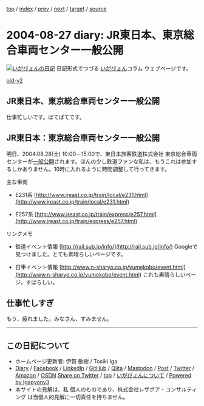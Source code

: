 [top](../index.html) 
 / [index](index.html) 
 / [prev](ig040824.html) 
 / [next](ig040831.html) 
 / [target](https://www.igapyon.jp/igapyon/diary/2004/ig040827.html) 
 / [source](https://github.com/igapyon/diary/blob/master/2004/ig040827.src.md) 

2004-08-27 diary: JR東日本、東京総合車両センター一般公開
=====================================================================================================
[![いがぴょんの日記](https://www.igapyon.jp/igapyon/diary/images/iga202308_128.jpg "いがぴょん")](https://www.igapyon.jp/igapyon/diary/memo/memoigapyon.html) 日記形式でつづる [いがぴょん](https://www.igapyon.jp/igapyon/diary/memo/memoigapyon.html)コラム ウェブページです。

[old-v2](ig040827-orig.html)

## JR東日本、東京総合車両センター一般公開

仕事忙しいです。ばてばてです。


## JR東日本：東京総合車両センター一般公開

明日、2004.08.28(土) 10:00－15:00で、東日本旅客鉄道株式会社 東京総合車両センターが[一般公開](http://www.jreast.co.jp/tabidoki/news/)されます。ほんの少し鉄道ファンな私は、もうこれは参加するしかありません。10時に入れるように時間調整して行ってきます。

主な車両

* E231系
  [http://www.jreast.co.jp/train/local/e231.html](http://www.jreast.co.jp/train/local/e231.html)
  
* E257系
  [http://www.jreast.co.jp/train/express/e257.html](http://www.jreast.co.jp/train/express/e257.html)

リンクメモ

* 鉄道イベント情報
  [http://rail.sub.jp/info/](http://rail.sub.jp/info/)
  Googleで見つけました。とても素晴らしいページです。
  
* 日車イベント情報
  [http://www.n-sharyo.co.jp/yumekobo/event.html](http://www.n-sharyo.co.jp/yumekobo/event.html)
  これも素晴らしいページ。すばらしい。

## 仕事忙しすぎ

もう、疲れました。みなさん、すみません。


----------------------------------------------------------------------------------------------------

## この日記について

* ホームページ更新者: 伊賀 敏樹 / Tosiki Iga
* [Diary](https://www.igapyon.jp/igapyon/diary/) / [Facebook](https://www.facebook.com/igapyon) / [LinkedIn](https://www.linkedin.com/in/toshikiiga) / [GitHub](https://github.com/igapyon) / [Qiita](https://qiita.com/igapyon) / [Mastodon](https://social.vivaldi.net/@igapyon) / [Post](https://post.news/igapyon) / [Twitter](https://twitter.com/ToshikiIga) / [Amazon](https://www.amazon.co.jp/%E4%BC%8A%E8%B3%80-%E6%95%8F%E6%A8%B9/e/B004LTQWCQ) / [OSDN](https://ja.osdn.net/users/iga/)
[Share on Twitter](https://twitter.com/intent/tweet?hashtags=igapyon%2Cdiary%2C%E3%81%84%E3%81%8C%E3%81%B4%E3%82%87%E3%82%93&text=JR%E6%9D%B1%E6%97%A5%E6%9C%AC%E3%80%81%E6%9D%B1%E4%BA%AC%E7%B7%8F%E5%90%88%E8%BB%8A%E4%B8%A1%E3%82%BB%E3%83%B3%E3%82%BF%E3%83%BC%E4%B8%80%E8%88%AC%E5%85%AC%E9%96%8B&url=https%3A%2F%2Fwww.igapyon.jp%2Figapyon%2Fdiary%2F2004%2Fig040827.html) / [top](../index.html) / [いがぴょんについて](https://www.igapyon.jp/igapyon/diary/memo/memoigapyon.html) / [Powered by Igapyonv3](https://github.com/igapyon/igapyonv3)
* 本サイトの見解は、私 個人のものであり、株式会社レザボア・コンサルティング は当個人的見解に一切責任を持ちません。 
